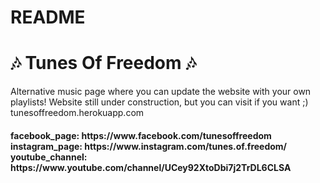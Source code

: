 # README

<h1>🎶 Tunes Of Freedom 🎶</h1>
<p>
  Alternative music page where you can update the website with your own playlists! Website still under construction, but you can visit if you want ;)
  tunesoffreedom.herokuapp.com
</p>

<h4>
  facebook_page: https://www.facebook.com/tunesoffreedom</br>
  instagram_page: https://www.instagram.com/tunes.of.freedom/</br>
  youtube_channel: https://www.youtube.com/channel/UCey92XtoDbi7j2TrDL6CLSA</br>
</h4>
